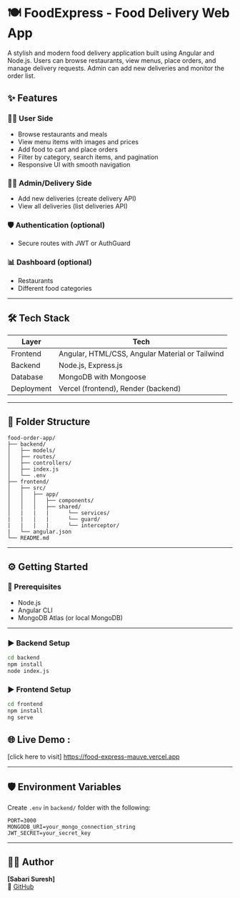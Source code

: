 # 🍽️ FoodExpress - Food Delivery Web App

A stylish and modern food delivery application built using Angular and Node.js. Users can browse restaurants, view menus, place orders, and manage delivery requests. Admin can add new deliveries and monitor the order list.


## ✨ Features

### 🧑‍🍳 User Side
- Browse restaurants and meals
- View menu items with images and prices
- Add food to cart and place orders
- Filter by category, search items, and pagination
- Responsive UI with smooth navigation

### 👨‍💼 Admin/Delivery Side
- Add new deliveries (create delivery API)
- View all deliveries (list deliveries API)

### 🛡️ Authentication (optional)
- Secure routes with JWT or AuthGuard 

### 📊 Dashboard (optional)

- Restaurants
- Different food categories

---

## 🛠️ Tech Stack

| Layer     | Tech                      |
|-----------|---------------------------|
| Frontend  | Angular, HTML/CSS, Angular Material or Tailwind |
| Backend   | Node.js, Express.js       |
| Database  | MongoDB with Mongoose     |
| Deployment| Vercel (frontend), Render (backend) |

---

## 📂 Folder Structure

```
food-order-app/
├── backend/
│   ├── models/
│   ├── routes/
│   ├── controllers/
│   ├── index.js
│   └── .env
├── frontend/
│   ├── src/
│   │   ├── app/
│   │   │   ├── components/
│   │   │   ├── shared/
│   |   |   |      └── services/      
|   |   |   |      └── guard/
|   |   |   |      └── interceptor/
|   └── angular.json
└── README.md
```

---

## ⚙️ Getting Started

### 🔧 Prerequisites
- Node.js
- Angular CLI
- MongoDB Atlas (or local MongoDB)

---

### ▶️ Backend Setup

```bash
cd backend
npm install
node index.js
```

### ▶️ Frontend Setup

```bash
cd frontend
npm install
ng serve
```

## 🌐 Live Demo : 
[click here to visit] https://food-express-mauve.vercel.app

---

## 🛡️ Environment Variables

Create `.env` in `backend/` folder with the following:

```env
PORT=3000
MONGODB_URI=your_mongo_connection_string
JWT_SECRET=your_secret_key
```

---

## 🙋‍♂️ Author

  **[Sabari Suresh]**  
🔗 [GitHub](https://github.com/SabariiSuresh)
